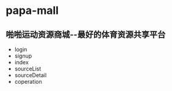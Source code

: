 # papa-mall
## 啪啪运动资源商城--最好的体育资源共享平台
* login
* signup
* index
* sourceList
* sourceDetail
* coperation
